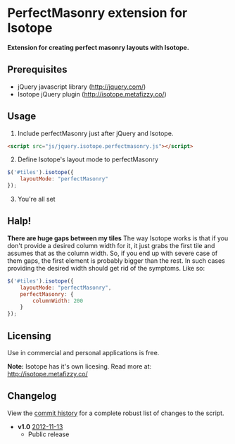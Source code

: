 PerfectMasonry extension for Isotope
========

**Extension for creating perfect masonry layouts with Isotope.**


## Prerequisites

* jQuery javascript library (http://jquery.com/)
* Isotope jQuery plugin (http://isotope.metafizzy.co/)



## Usage

1. Include perfectMasonry just after jQuery and Isotope.
```html 
<script src="js/jquery.isotope.perfectmasonry.js"></script>
```

2. Define Isotope's layout mode to perfectMasonry
```javascript
$('#tiles').isotope({
    layoutMode: "perfectMasonry"
});
```

3. You're all set


## Halp!

**There are huge gaps between my tiles**
The way Isotope works is that if you don't provide a desired column width for it, it just grabs the first tile and assumes that as the column width. So,
if you end up with severe case of them gaps, the first element is probably bigger than the rest. In such cases providing the desired width should get
rid of the symptoms. Like so:

```javascript
$('#tiles').isotope({
    layoutMode: "perfectMasonry",
    perfectMasonry: {
        columnWidth: 200
    }
});
```

## Licensing

Use in commercial and personal applications is free.

**Note:** Isotope has it's own licesing. Read more at: http://isotope.metafizzy.co/



## Changelog

View the [commit history](https://github.com/zonear/isotope-perfectmasonry/commits/master) for a complete robust list of changes to the script.

+ **v1.0**
  [2012-11-13](https://github.com/zonear/isotope-perfectmasonry/commit/c6ee341a486e7b8688c6fb66dff2d079379c0932#jquery.isotope.perfectmasonry.js)
  - Public release